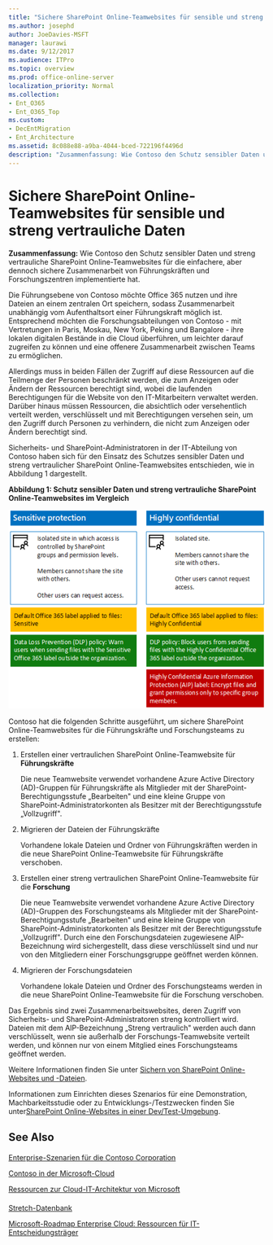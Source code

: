 ```yaml
---
title: "Sichere SharePoint Online-Teamwebsites für sensible und streng vertrauliche Daten"
ms.author: josephd
author: JoeDavies-MSFT
manager: laurawi
ms.date: 9/12/2017
ms.audience: ITPro
ms.topic: overview
ms.prod: office-online-server
localization_priority: Normal
ms.collection:
- Ent_O365
- Ent_O365_Top
ms.custom:
- DecEntMigration
- Ent_Architecture
ms.assetid: 8c088e88-a9ba-4044-bced-722196f4496d
description: "Zusammenfassung: Wie Contoso den Schutz sensibler Daten und streng vertrauliche SharePoint Online-Teamwebsites für die einfachere, aber dennoch sichere Zusammenarbeit von Führungskräften und Forschungszentren implementierte hat."
---
```


# Sichere SharePoint Online-Teamwebsites für sensible und streng vertrauliche Daten

 **Zusammenfassung:** Wie Contoso den Schutz sensibler Daten und streng vertrauliche SharePoint Online-Teamwebsites für die einfachere, aber dennoch sichere Zusammenarbeit von Führungskräften und Forschungszentren implementierte hat.
  
Die Führungsebene von Contoso möchte Office 365 nutzen und ihre Dateien an einem zentralen Ort speichern, sodass Zusammenarbeit unabhängig vom Aufenthaltsort einer Führungskraft möglich ist. Entsprechend möchten die Forschungsabteilungen von Contoso - mit Vertretungen in Paris, Moskau, New York, Peking und Bangalore - ihre lokalen digitalen Bestände in die Cloud überführen, um leichter darauf zugreifen zu können und eine offenere Zusammenarbeit zwischen Teams zu ermöglichen.
  
Allerdings muss in beiden Fällen der Zugriff auf diese Ressourcen auf die Teilmenge der Personen beschränkt werden, die zum Anzeigen oder Ändern der Ressourcen berechtigt sind, wobei die laufenden Berechtigungen für die Website von den IT-Mitarbeitern verwaltet werden. Darüber hinaus müssen Ressourcen, die absichtlich oder versehentlich verteilt werden, verschlüsselt und mit Berechtigungen versehen sein, um den Zugriff durch Personen zu verhindern, die nicht zum Anzeigen oder Ändern berechtigt sind.
  
Sicherheits- und SharePoint-Administratoren in der IT-Abteilung von Contoso haben sich für den Einsatz des Schutzes sensibler Daten und streng vertraulicher SharePoint Online-Teamwebsites entschieden, wie in Abbildung 1 dargestellt.
  
**Abbildung 1: Schutz sensibler Daten und streng vertrauliche SharePoint Online-Teamwebsites im Vergleich**

![Schutz sensibler Daten und streng vertrauliche SharePoint Online-Teamwebsites](images/ed73bd84-47af-4a90-8b82-6adab9419b9a.png)
  
Contoso hat die folgenden Schritte ausgeführt, um sichere SharePoint Online-Teamwebsites für die Führungskräfte und Forschungsteams zu erstellen:
  
1. Erstellen einer vertraulichen SharePoint Online-Teamwebsite für **Führungskräfte**
    
    Die neue Teamwebsite verwendet vorhandene Azure Active Directory (AD)-Gruppen für Führungskräfte als Mitglieder mit der SharePoint-Berechtigungsstufe „Bearbeiten" und eine kleine Gruppe von SharePoint-Administratorkonten als Besitzer mit der Berechtigungsstufe „Vollzugriff".
    
2. Migrieren der Dateien der Führungskräfte
    
    Vorhandene lokale Dateien und Ordner von Führungskräften werden in die neue SharePoint Online-Teamwebsite für Führungskräfte verschoben.
    
3. Erstellen einer streng vertraulichen SharePoint Online-Teamwebsite für die **Forschung**
    
    Die neue Teamwebsite verwendet vorhandene Azure Active Directory (AD)-Gruppen des Forschungsteams als Mitglieder mit der SharePoint-Berechtigungsstufe „Bearbeiten" und eine kleine Gruppe von SharePoint-Administratorkonten als Besitzer mit der Berechtigungsstufe „Vollzugriff". Durch eine den Forschungsdateien zugewiesene AIP-Bezeichnung wird sichergestellt, dass diese verschlüsselt sind und nur von den Mitgliedern einer Forschungsgruppe geöffnet werden können.
    
4. Migrieren der Forschungsdateien
    
    Vorhandene lokale Dateien und Ordner des Forschungsteams werden in die neue SharePoint Online-Teamwebsite für die Forschung verschoben.
    
Das Ergebnis sind zwei Zusammenarbeitswebsites, deren Zugriff von Sicherheits- und SharePoint-Administratoren streng kontrolliert wird. Dateien mit dem AIP-Bezeichnung „Streng vertraulich" werden auch dann verschlüsselt, wenn sie außerhalb der Forschungs-Teamwebsite verteilt werden, und können nur von einem Mitglied eines Forschungsteams geöffnet werden.
  
Weitere Informationen finden Sie unter [Sichern von SharePoint Online-Websites und -Dateien](https://docs.microsoft.com/microsoft-365-enterprise/secure-sharepoint-online-sites-and-files).
  
 Informationen zum Einrichten dieses Szenarios für eine Demonstration, Machbarkeitsstudie oder zu Entwicklungs-/Testzwecken finden Sie unter[SharePoint Online-Websites in einer Dev/Test-Umgebung](https://docs.microsoft.com/microsoft-365-enterprise/secure-sharepoint-online-sites-dev-test).
  
## See Also

#### 

[Enterprise-Szenarien für die Contoso Corporation](enterprise-scenarios-for-the-contoso-corporation.md)
  
[Contoso in der Microsoft-Cloud](contoso-in-the-microsoft-cloud.md)
  
[Ressourcen zur Cloud-IT-Architektur von Microsoft](microsoft-cloud-it-architecture-resources.md)
#### 

[Stretch-Datenbank](https://msdn.microsoft.com/library/dn935011.aspx)
  
[Microsoft-Roadmap Enterprise Cloud: Ressourcen für IT-Entscheidungsträger](https://sway.com/FJ2xsyWtkJc2taRD)

